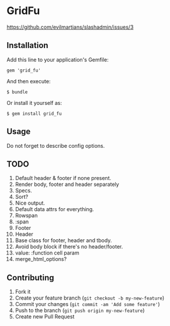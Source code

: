 # GridFu

https://github.com/evilmartians/slashadmin/issues/3

## Installation

Add this line to your application's Gemfile:

    gem 'grid_fu'

And then execute:

    $ bundle

Or install it yourself as:

    $ gem install grid_fu

## Usage

Do not forget to describe config options.

## TODO

1. Default header & footer if none present.
2. Render body, footer and header separately
3. Specs.
4. Sort?
5. Nice output.
6. Default data attrs for everything.
7. Rowspan
8. :span
9. Footer
10. Header
11. Base class for footer, header and tbody.
12. Avoid body block if there's no header/footer.
13. value: :function cell param
14. merge_html_options?

## Contributing

1. Fork it
2. Create your feature branch (`git checkout -b my-new-feature`)
3. Commit your changes (`git commit -am 'Add some feature'`)
4. Push to the branch (`git push origin my-new-feature`)
5. Create new Pull Request
